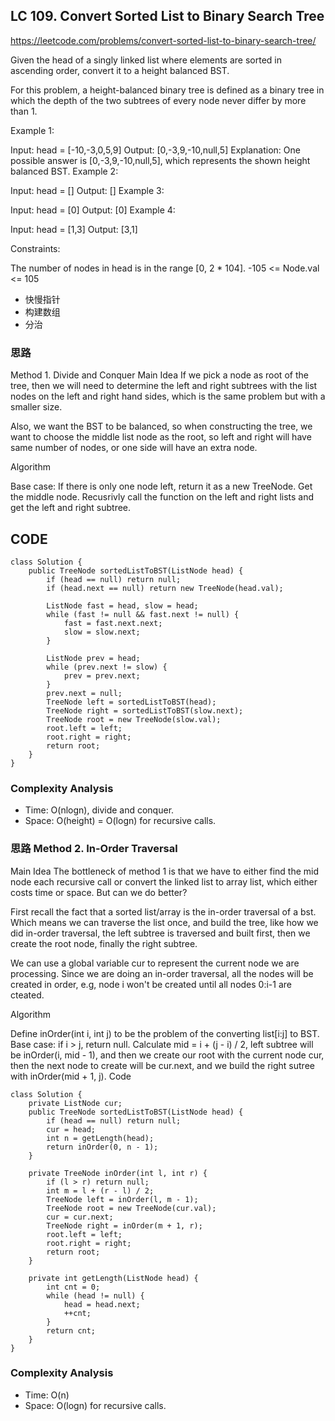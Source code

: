 
## LC 109. Convert Sorted List to Binary Search Tree
https://leetcode.com/problems/convert-sorted-list-to-binary-search-tree/

Given the head of a singly linked list where elements are sorted in ascending order, convert it to a height balanced BST.

For this problem, a height-balanced binary tree is defined as a binary tree in which the depth of the two subtrees of every node never differ by more than 1.

Example 1:

Input: head = [-10,-3,0,5,9] Output: [0,-3,9,-10,null,5] Explanation: One possible answer is [0,-3,9,-10,null,5], which represents the shown height balanced BST. Example 2:

Input: head = [] Output: [] Example 3:

Input: head = [0] Output: [0] Example 4:

Input: head = [1,3] Output: [3,1]

Constraints:

The number of nodes in head is in the range [0, 2 * 104]. -105 <= Node.val <= 105

- 快慢指针
- 构建数组
- 分治

### 思路
Method 1. Divide and Conquer
Main Idea
If we pick a node as root of the tree, then we will need to determine the left and right subtrees with the list nodes on the left and right hand sides, which is the same problem but with a smaller size.

Also, we want the BST to be balanced, so when constructing the tree, we want to choose the middle list node as the root, so left and right will have same number of nodes, or one side will have an extra node.

Algorithm

Base case: If there is only one node left, return it as a new TreeNode.
Get the middle node.
Recusrivly call the function on the left and right lists and get the left and right subtree.

## CODE
```
class Solution {
    public TreeNode sortedListToBST(ListNode head) {
        if (head == null) return null;
        if (head.next == null) return new TreeNode(head.val);
        
        ListNode fast = head, slow = head;
        while (fast != null && fast.next != null) {
            fast = fast.next.next;
            slow = slow.next;
        }
        
        ListNode prev = head;
        while (prev.next != slow) {
            prev = prev.next;
        }
        prev.next = null;
        TreeNode left = sortedListToBST(head);
        TreeNode right = sortedListToBST(slow.next);
        TreeNode root = new TreeNode(slow.val);
        root.left = left;
        root.right = right;
        return root;
    }
}

```
### Complexity Analysis
- Time: O(nlogn), divide and conquer.
- Space: O(height) = O(logn) for recursive calls.


### 思路 Method 2. In-Order Traversal
Main Idea
The bottleneck of method 1 is that we have to either find the mid node each recursive call or convert the linked list to array list, which either costs time or space. But can we do better?

First recall the fact that a sorted list/array is the in-order traversal of a bst. Which means we can traverse the list once, and build the tree, like how we did in-order traversal, the left subtree is traversed and built first, then we create the root node, finally the right subtree.

We can use a global variable cur to represent the current node we are processing. Since we are doing an in-order traversal, all the nodes will be created in order, e.g, node i won't be created until all nodes 0:i-1 are cteated.

Algorithm

Define inOrder(int i, int j) to be the problem of the converting list[i:j] to BST.
Base case: if i > j, return null.
Calculate mid = i + (j - i) / 2, left subtree will be inOrder(i, mid - 1), and then we create our root with the current node cur, then the next node to create will be cur.next, and we build the right sutree with inOrder(mid + 1, j).
Code
```
class Solution {
    private ListNode cur;
    public TreeNode sortedListToBST(ListNode head) {
        if (head == null) return null;
        cur = head;
        int n = getLength(head);
        return inOrder(0, n - 1);
    }

    private TreeNode inOrder(int l, int r) {
        if (l > r) return null;
        int m = l + (r - l) / 2;
        TreeNode left = inOrder(l, m - 1);
        TreeNode root = new TreeNode(cur.val);
        cur = cur.next;
        TreeNode right = inOrder(m + 1, r);
        root.left = left;
        root.right = right;
        return root;
    }

    private int getLength(ListNode head) {
        int cnt = 0;
        while (head != null) {
            head = head.next;
            ++cnt;
        }
        return cnt;
    }
}
```
### Complexity Analysis
- Time: O(n)
- Space: O(logn) for recursive calls.
